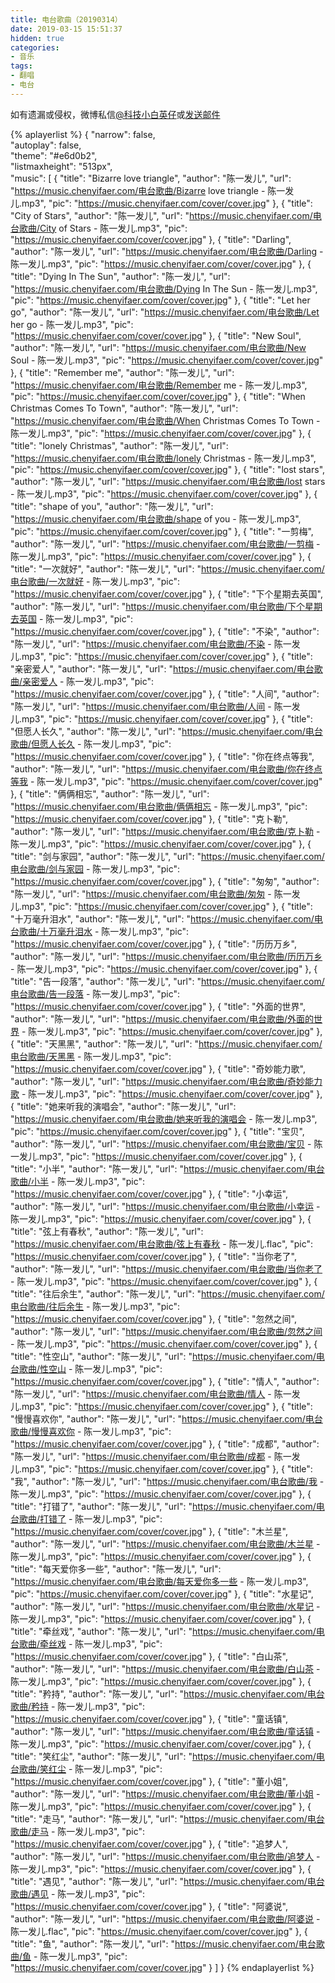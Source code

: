 ```yaml
---
title: 电台歌曲（20190314）
date: 2019-03-15 15:51:37
hidden: true
categories:
- 音乐
tags:
- 翻唱
- 电台
---
```


如有遗漏或侵权，微博私信<a href="https://weibo.com/kjxbyz" target="_blank">@科技小白英仔</a>或<a href="mailto:me@chenyifaer.com" target="_blank">发送邮件</a>

{% aplayerlist %}
{
    "narrow": false,                          
    "autoplay": false,                         
    "theme": "#e6d0b2",	  
    "listmaxheight": "513px",                    
    "music": [
        {
            "title": "Bizarre love triangle",
            "author": "陈一发儿",
            "url": "https://music.chenyifaer.com/电台歌曲/Bizarre love triangle - 陈一发儿.mp3",
            "pic": "https://music.chenyifaer.com/cover/cover.jpg"
        },
        {
            "title": "City of Stars",
            "author": "陈一发儿",
            "url": "https://music.chenyifaer.com/电台歌曲/City of Stars - 陈一发儿.mp3",
            "pic": "https://music.chenyifaer.com/cover/cover.jpg"
        },
        {
            "title": "Darling",
            "author": "陈一发儿",
            "url": "https://music.chenyifaer.com/电台歌曲/Darling - 陈一发儿.mp3",
            "pic": "https://music.chenyifaer.com/cover/cover.jpg"
        },
        {
            "title": "Dying In The Sun",
            "author": "陈一发儿",
            "url": "https://music.chenyifaer.com/电台歌曲/Dying In The Sun - 陈一发儿.mp3",
            "pic": "https://music.chenyifaer.com/cover/cover.jpg"
        },
        {
            "title": "Let her go",
            "author": "陈一发儿",
            "url": "https://music.chenyifaer.com/电台歌曲/Let her go - 陈一发儿.mp3",
            "pic": "https://music.chenyifaer.com/cover/cover.jpg"
        },
        {
            "title": "New Soul",
            "author": "陈一发儿",
            "url": "https://music.chenyifaer.com/电台歌曲/New Soul - 陈一发儿.mp3",
            "pic": "https://music.chenyifaer.com/cover/cover.jpg"
        },
        {
            "title": "Remember me",
            "author": "陈一发儿",
            "url": "https://music.chenyifaer.com/电台歌曲/Remember me - 陈一发儿.mp3",
            "pic": "https://music.chenyifaer.com/cover/cover.jpg"
        },
        {
            "title": "When Christmas Comes To Town",
            "author": "陈一发儿",
            "url": "https://music.chenyifaer.com/电台歌曲/When Christmas Comes To Town - 陈一发儿.mp3",
            "pic": "https://music.chenyifaer.com/cover/cover.jpg"
        },
        {
            "title": "lonely Christmas",
            "author": "陈一发儿",
            "url": "https://music.chenyifaer.com/电台歌曲/lonely Christmas - 陈一发儿.mp3",
            "pic": "https://music.chenyifaer.com/cover/cover.jpg"
        },
        {
            "title": "lost stars",
            "author": "陈一发儿",
            "url": "https://music.chenyifaer.com/电台歌曲/lost stars - 陈一发儿.mp3",
            "pic": "https://music.chenyifaer.com/cover/cover.jpg"
        },
        {
            "title": "shape of you",
            "author": "陈一发儿",
            "url": "https://music.chenyifaer.com/电台歌曲/shape of you - 陈一发儿.mp3",
            "pic": "https://music.chenyifaer.com/cover/cover.jpg"
        },
        {
            "title": "一剪梅",
            "author": "陈一发儿",
            "url": "https://music.chenyifaer.com/电台歌曲/一剪梅 - 陈一发儿.mp3",
            "pic": "https://music.chenyifaer.com/cover/cover.jpg"
        },
        {
            "title": "一次就好",
            "author": "陈一发儿",
            "url": "https://music.chenyifaer.com/电台歌曲/一次就好 - 陈一发儿.mp3",
            "pic": "https://music.chenyifaer.com/cover/cover.jpg"
        },
        {
            "title": "下个星期去英国",
            "author": "陈一发儿",
            "url": "https://music.chenyifaer.com/电台歌曲/下个星期去英国 - 陈一发儿.mp3",
            "pic": "https://music.chenyifaer.com/cover/cover.jpg"
        },
        {
            "title": "不染",
            "author": "陈一发儿",
            "url": "https://music.chenyifaer.com/电台歌曲/不染 - 陈一发儿.mp3",
            "pic": "https://music.chenyifaer.com/cover/cover.jpg"
        },
        {
            "title": "亲密爱人",
            "author": "陈一发儿",
            "url": "https://music.chenyifaer.com/电台歌曲/亲密爱人 - 陈一发儿.mp3",
            "pic": "https://music.chenyifaer.com/cover/cover.jpg"
        },
        {
            "title": "人间",
            "author": "陈一发儿",
            "url": "https://music.chenyifaer.com/电台歌曲/人间 - 陈一发儿.mp3",
            "pic": "https://music.chenyifaer.com/cover/cover.jpg"
        },
        {
            "title": "但愿人长久",
            "author": "陈一发儿",
            "url": "https://music.chenyifaer.com/电台歌曲/但愿人长久 - 陈一发儿.mp3",
            "pic": "https://music.chenyifaer.com/cover/cover.jpg"
        },
        {
            "title": "你在终点等我",
            "author": "陈一发儿",
            "url": "https://music.chenyifaer.com/电台歌曲/你在终点等我 - 陈一发儿.mp3",
            "pic": "https://music.chenyifaer.com/cover/cover.jpg"
        },
        {
            "title": "俩俩相忘",
            "author": "陈一发儿",
            "url": "https://music.chenyifaer.com/电台歌曲/俩俩相忘 - 陈一发儿.mp3",
            "pic": "https://music.chenyifaer.com/cover/cover.jpg"
        },
        {
            "title": "克卜勒",
            "author": "陈一发儿",
            "url": "https://music.chenyifaer.com/电台歌曲/克卜勒 - 陈一发儿.mp3",
            "pic": "https://music.chenyifaer.com/cover/cover.jpg"
        },
        {
            "title": "剑与家园",
            "author": "陈一发儿",
            "url": "https://music.chenyifaer.com/电台歌曲/剑与家园 - 陈一发儿.mp3",
            "pic": "https://music.chenyifaer.com/cover/cover.jpg"
        },
        {
            "title": "匆匆",
            "author": "陈一发儿",
            "url": "https://music.chenyifaer.com/电台歌曲/匆匆 - 陈一发儿.mp3",
            "pic": "https://music.chenyifaer.com/cover/cover.jpg"
        },
        {
            "title": "十万毫升泪水",
            "author": "陈一发儿",
            "url": "https://music.chenyifaer.com/电台歌曲/十万毫升泪水 - 陈一发儿.mp3",
            "pic": "https://music.chenyifaer.com/cover/cover.jpg"
        },
        {
            "title": "历历万乡",
            "author": "陈一发儿",
            "url": "https://music.chenyifaer.com/电台歌曲/历历万乡 - 陈一发儿.mp3",
            "pic": "https://music.chenyifaer.com/cover/cover.jpg"
        },
        {
            "title": "告一段落",
            "author": "陈一发儿",
            "url": "https://music.chenyifaer.com/电台歌曲/告一段落 - 陈一发儿.mp3",
            "pic": "https://music.chenyifaer.com/cover/cover.jpg"
        },
        {
            "title": "外面的世界",
            "author": "陈一发儿",
            "url": "https://music.chenyifaer.com/电台歌曲/外面的世界 - 陈一发儿.mp3",
            "pic": "https://music.chenyifaer.com/cover/cover.jpg"
        },
        {
            "title": "天黑黑",
            "author": "陈一发儿",
            "url": "https://music.chenyifaer.com/电台歌曲/天黑黑 - 陈一发儿.mp3",
            "pic": "https://music.chenyifaer.com/cover/cover.jpg"
        },
        {
            "title": "奇妙能力歌",
            "author": "陈一发儿",
            "url": "https://music.chenyifaer.com/电台歌曲/奇妙能力歌 - 陈一发儿.mp3",
            "pic": "https://music.chenyifaer.com/cover/cover.jpg"
        },
        {
            "title": "她来听我的演唱会",
            "author": "陈一发儿",
            "url": "https://music.chenyifaer.com/电台歌曲/她来听我的演唱会 - 陈一发儿.mp3",
            "pic": "https://music.chenyifaer.com/cover/cover.jpg"
        },
        {
            "title": "宝贝",
            "author": "陈一发儿",
            "url": "https://music.chenyifaer.com/电台歌曲/宝贝 - 陈一发儿.mp3",
            "pic": "https://music.chenyifaer.com/cover/cover.jpg"
        },
        {
            "title": "小半",
            "author": "陈一发儿",
            "url": "https://music.chenyifaer.com/电台歌曲/小半 - 陈一发儿.mp3",
            "pic": "https://music.chenyifaer.com/cover/cover.jpg"
        },
        {
            "title": "小幸运",
            "author": "陈一发儿",
            "url": "https://music.chenyifaer.com/电台歌曲/小幸运 - 陈一发儿.mp3",
            "pic": "https://music.chenyifaer.com/cover/cover.jpg"
        },
        {
            "title": "弦上有春秋",
            "author": "陈一发儿",
            "url": "https://music.chenyifaer.com/电台歌曲/弦上有春秋 - 陈一发儿.flac",
            "pic": "https://music.chenyifaer.com/cover/cover.jpg"
        },
        {
            "title": "当你老了",
            "author": "陈一发儿",
            "url": "https://music.chenyifaer.com/电台歌曲/当你老了 - 陈一发儿.mp3",
            "pic": "https://music.chenyifaer.com/cover/cover.jpg"
        },
        {
            "title": "往后余生",
            "author": "陈一发儿",
            "url": "https://music.chenyifaer.com/电台歌曲/往后余生 - 陈一发儿.mp3",
            "pic": "https://music.chenyifaer.com/cover/cover.jpg"
        },
        {
            "title": "忽然之间",
            "author": "陈一发儿",
            "url": "https://music.chenyifaer.com/电台歌曲/忽然之间 - 陈一发儿.mp3",
            "pic": "https://music.chenyifaer.com/cover/cover.jpg"
        },
        {
            "title": "性空山",
            "author": "陈一发儿",
            "url": "https://music.chenyifaer.com/电台歌曲/性空山 - 陈一发儿.mp3",
            "pic": "https://music.chenyifaer.com/cover/cover.jpg"
        },
        {
            "title": "情人",
            "author": "陈一发儿",
            "url": "https://music.chenyifaer.com/电台歌曲/情人 - 陈一发儿.mp3",
            "pic": "https://music.chenyifaer.com/cover/cover.jpg"
        },
        {
            "title": "慢慢喜欢你",
            "author": "陈一发儿",
            "url": "https://music.chenyifaer.com/电台歌曲/慢慢喜欢你 - 陈一发儿.mp3",
            "pic": "https://music.chenyifaer.com/cover/cover.jpg"
        },
        {
            "title": "成都",
            "author": "陈一发儿",
            "url": "https://music.chenyifaer.com/电台歌曲/成都 - 陈一发儿.mp3",
            "pic": "https://music.chenyifaer.com/cover/cover.jpg"
        },
        {
            "title": "我",
            "author": "陈一发儿",
            "url": "https://music.chenyifaer.com/电台歌曲/我 - 陈一发儿.mp3",
            "pic": "https://music.chenyifaer.com/cover/cover.jpg"
        },
        {
            "title": "打错了",
            "author": "陈一发儿",
            "url": "https://music.chenyifaer.com/电台歌曲/打错了 - 陈一发儿.mp3",
            "pic": "https://music.chenyifaer.com/cover/cover.jpg"
        },
        {
            "title": "木兰星",
            "author": "陈一发儿",
            "url": "https://music.chenyifaer.com/电台歌曲/木兰星 - 陈一发儿.mp3",
            "pic": "https://music.chenyifaer.com/cover/cover.jpg"
        },
        {
            "title": "每天爱你多一些",
            "author": "陈一发儿",
            "url": "https://music.chenyifaer.com/电台歌曲/每天爱你多一些 - 陈一发儿.mp3",
            "pic": "https://music.chenyifaer.com/cover/cover.jpg"
        },
        {
            "title": "水星记",
            "author": "陈一发儿",
            "url": "https://music.chenyifaer.com/电台歌曲/水星记 - 陈一发儿.mp3",
            "pic": "https://music.chenyifaer.com/cover/cover.jpg"
        },
        {
            "title": "牵丝戏",
            "author": "陈一发儿",
            "url": "https://music.chenyifaer.com/电台歌曲/牵丝戏 - 陈一发儿.mp3",
            "pic": "https://music.chenyifaer.com/cover/cover.jpg"
        },
        {
            "title": "白山茶",
            "author": "陈一发儿",
            "url": "https://music.chenyifaer.com/电台歌曲/白山茶 - 陈一发儿.mp3",
            "pic": "https://music.chenyifaer.com/cover/cover.jpg"
        },
        {
            "title": "矜持",
            "author": "陈一发儿",
            "url": "https://music.chenyifaer.com/电台歌曲/矜持 - 陈一发儿.mp3",
            "pic": "https://music.chenyifaer.com/cover/cover.jpg"
        },
        {
            "title": "童话镇",
            "author": "陈一发儿",
            "url": "https://music.chenyifaer.com/电台歌曲/童话镇 - 陈一发儿.mp3",
            "pic": "https://music.chenyifaer.com/cover/cover.jpg"
        },
        {
            "title": "笑红尘",
            "author": "陈一发儿",
            "url": "https://music.chenyifaer.com/电台歌曲/笑红尘 - 陈一发儿.mp3",
            "pic": "https://music.chenyifaer.com/cover/cover.jpg"
        },
        {
            "title": "董小姐",
            "author": "陈一发儿",
            "url": "https://music.chenyifaer.com/电台歌曲/董小姐 - 陈一发儿.mp3",
            "pic": "https://music.chenyifaer.com/cover/cover.jpg"
        },
        {
            "title": "走马",
            "author": "陈一发儿",
            "url": "https://music.chenyifaer.com/电台歌曲/走马 - 陈一发儿.mp3",
            "pic": "https://music.chenyifaer.com/cover/cover.jpg"
        },
        {
            "title": "追梦人",
            "author": "陈一发儿",
            "url": "https://music.chenyifaer.com/电台歌曲/追梦人 - 陈一发儿.mp3",
            "pic": "https://music.chenyifaer.com/cover/cover.jpg"
        },
        {
            "title": "遇见",
            "author": "陈一发儿",
            "url": "https://music.chenyifaer.com/电台歌曲/遇见 - 陈一发儿.mp3",
            "pic": "https://music.chenyifaer.com/cover/cover.jpg"
        },
        {
            "title": "阿婆说",
            "author": "陈一发儿",
            "url": "https://music.chenyifaer.com/电台歌曲/阿婆说 - 陈一发儿.flac",
            "pic": "https://music.chenyifaer.com/cover/cover.jpg"
        },
        {
            "title": "鱼",
            "author": "陈一发儿",
            "url": "https://music.chenyifaer.com/电台歌曲/鱼 - 陈一发儿.mp3",
            "pic": "https://music.chenyifaer.com/cover/cover.jpg"
        }
    ]
}
{% endaplayerlist %}
